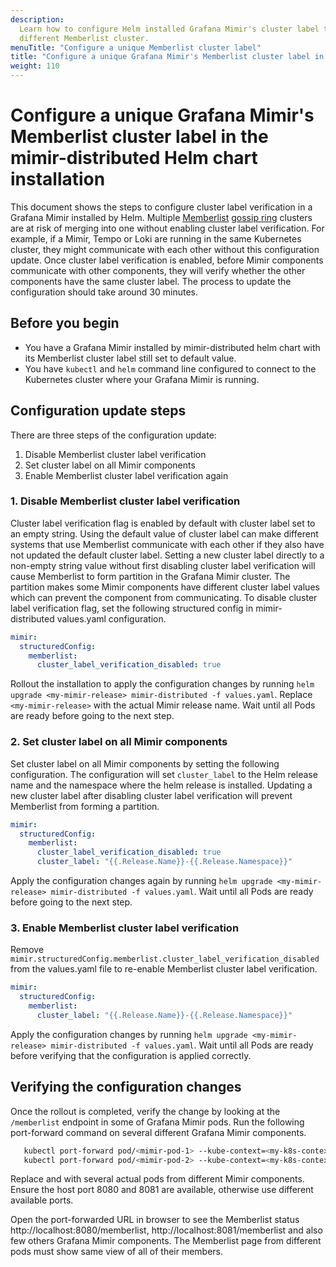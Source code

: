 ```yaml
---
description:
  Learn how to configure Helm installed Grafana Mimir's cluster label to prevent the Mimir components to join
  different Memberlist cluster.
menuTitle: "Configure a unique Memberlist cluster label"
title: "Configure a unique Grafana Mimir's Memberlist cluster label in the mimir-distributed Helm chart installation"
weight: 110
---
```


# Configure a unique Grafana Mimir's Memberlist cluster label in the mimir-distributed Helm chart installation

This document shows the steps to configure cluster label verification in a Grafana Mimir installed by Helm.
Multiple [Memberlist](https://grafana.com/docs/mimir/<MIMIR_VERSION>/references/architecture/memberlist-and-the-gossip-protocol/) [gossip ring](https://grafana.com/docs/mimir/<MIMIR_VERSION>/references/architecture/hash-ring/) clusters are at risk of merging into one without enabling cluster label verification.
For example, if a Mimir, Tempo or Loki are running in the same Kubernetes cluster, they might communicate with each other without this configuration update.
Once cluster label verification is enabled, before Mimir components communicate with other components, they will verify whether the other components have the same cluster label.
The process to update the configuration should take around 30 minutes.

## Before you begin

- You have a Grafana Mimir installed by mimir-distributed helm chart with its Memberlist cluster label still set to default value.
- You have `kubectl` and `helm` command line configured to connect to the Kubernetes cluster where your Grafana Mimir is running.

## Configuration update steps

There are three steps of the configuration update:

1. Disable Memberlist cluster label verification
1. Set cluster label on all Mimir components
1. Enable Memberlist cluster label verification again

### 1. Disable Memberlist cluster label verification

Cluster label verification flag is enabled by default with cluster label set to an empty string.
Using the default value of cluster label can make different systems that use Memberlist communicate with each other if they also have not updated the default cluster label.
Setting a new cluster label directly to a non-empty string value without first disabling cluster label verification will cause Memberlist to form partition in the Grafana Mimir cluster.
The partition makes some Mimir components have different cluster label values which can prevent the component from communicating.
To disable cluster label verification flag, set the following structured config in mimir-distributed values.yaml configuration.

```yaml
mimir:
  structuredConfig:
    memberlist:
      cluster_label_verification_disabled: true
```

Rollout the installation to apply the configuration changes by running `helm upgrade <my-mimir-release> mimir-distributed -f values.yaml`.
Replace `<my-mimir-release>` with the actual Mimir release name. Wait until all Pods are ready before going to the next step.

### 2. Set cluster label on all Mimir components

Set cluster label on all Mimir components by setting the following configuration.
The configuration will set `cluster_label` to the Helm release name and the namespace where the helm release is installed.
Updating a new cluster label after disabling cluster label verification will prevent Memberlist from forming a partition.

```yaml
mimir:
  structuredConfig:
    memberlist:
      cluster_label_verification_disabled: true
      cluster_label: "{{.Release.Name}}-{{.Release.Namespace}}"
```

Apply the configuration changes again by running `helm upgrade <my-mimir-release> mimir-distributed -f values.yaml`.
Wait until all Pods are ready before going to the next step.

### 3. Enable Memberlist cluster label verification

Remove `mimir.structuredConfig.memberlist.cluster_label_verification_disabled` from the values.yaml file to re-enable Memberlist cluster label verification.

```yaml
mimir:
  structuredConfig:
    memberlist:
      cluster_label: "{{.Release.Name}}-{{.Release.Namespace}}"
```

Apply the configuration changes by running `helm upgrade <my-mimir-release> mimir-distributed -f values.yaml`.
Wait until all Pods are ready before verifying that the configuration is applied correctly.

## Verifying the configuration changes

Once the rollout is completed, verify the change by looking at the `/memberlist` endpoint in some of Grafana Mimir pods.
Run the following port-forward command on several different Grafana Mimir components.

```bash
   kubectl port-forward pod/<mimir-pod-1> --kube-context=<my-k8s-context> --namespace=<my-mimir-namespace> 8080:8080
   kubectl port-forward pod/<mimir-pod-2> --kube-context=<my-k8s-context> --namespace=<my-mimir-namespace> 8081:8080
```

Replace <mimir-pod-1> and <mimir-pod-2> with several actual pods from different Mimir components.
Ensure the host port 8080 and 8081 are available, otherwise use different available ports.

Open the port-forwarded URL in browser to see the Memberlist status http://localhost:8080/memberlist, http://localhost:8081/memberlist and also
few others Grafana Mimir components. The Memberlist page from different pods must show same view of all of their members.
